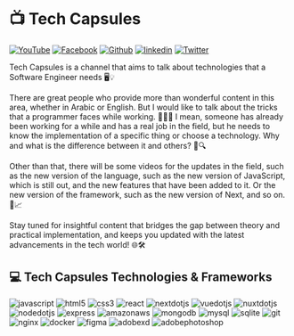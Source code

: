 # 📺 Tech Capsules

[![YouTube](https://img.shields.io/badge/YouTube-FF0000?style=for-the-badge&logo=YouTube&logoColor=white)](https://www.youtube.com/@Tech.Capsules)
[![Facebook](https://img.shields.io/badge/Facebook-0866FF?style=for-the-badge&logo=Facebook&logoColor=white)](https://www.facebook.com/Tech.Capsules.yt)
[![Github](https://img.shields.io/badge/GitHub-000000?style=for-the-badge&logo=GitHub&logoColor=white)](https://github.com/Tech-Capsules/) 
[![linkedin](https://img.shields.io/badge/Linkedin-0A66C2?style=for-the-badge&logo=linkedin&logoColor=white)](https://www.linkedin.com/company/tech-capsules-yt)
[![Twitter](https://img.shields.io/badge/X-000000?style=for-the-badge&logo=X&logoColor=white)](https://x.com/Tech_Capsules)

Tech Capsules is a channel that aims to talk about technologies that a Software Engineer needs 🖥️💡

There are great people who provide more than wonderful content in this area, whether in Arabic or English. But I would like to talk about the tricks that a programmer faces while working. 🧑‍💻✨ I mean, someone has already been working for a while and has a real job in the field, but he needs to know the implementation of a specific thing or choose a technology. Why and what is the difference between it and others? 🤔🔍

Other than that, there will be some videos for the updates in the field, such as the new version of the language, such as the new version of JavaScript, which is still out, and the new features that have been added to it. Or the new version of the framework, such as the new version of Next, and so on. 🚀📈

Stay tuned for insightful content that bridges the gap between theory and practical implementation, and keeps you updated with the latest advancements in the tech world! 🌐🛠️

## 💻 Tech Capsules Technologies & Frameworks
![javascript](https://img.shields.io/badge/Javascript-F7DF1E?style=for-the-badge&logo=javascript&logoColor=white)
![html5](https://img.shields.io/badge/HTML-E34F26?style=for-the-badge&logo=html5&logoColor=white)
![css3](https://img.shields.io/badge/CSS-1572B6?style=for-the-badge&logo=javascript&logoColor=white)
![react](https://img.shields.io/badge/React-61DAFB?style=for-the-badge&logo=react&logoColor=white)
![nextdotjs](https://img.shields.io/badge/Next.js-000000?style=for-the-badge&logo=nextdotjs&logoColor=white)
![vuedotjs](https://img.shields.io/badge/Vue.js-4FC08D?style=for-the-badge&logo=vuedotjs&logoColor=white)
![nuxtdotjs](https://img.shields.io/badge/Nuxt.js-00DC82?style=for-the-badge&logo=nuxtdotjs&logoColor=white)
![nodedotjs](https://img.shields.io/badge/Node.js-339933?style=for-the-badge&logo=nodedotjs&logoColor=white)
![express](https://img.shields.io/badge/Express-000000?style=for-the-badge&logo=express&logoColor=white)
![amazonaws](https://img.shields.io/badge/AWS-232F3E?style=for-the-badge&logo=amazonaws&logoColor=white)
![mongodb](https://img.shields.io/badge/MongoDB-47A248?style=for-the-badge&logo=mongodb&logoColor=white)
![mysql](https://img.shields.io/badge/MySQL-4479A1?style=for-the-badge&logo=mysql&logoColor=white)
![sqlite](https://img.shields.io/badge/SQLite-003B57?style=for-the-badge&logo=sqlite&logoColor=white)
![git](https://img.shields.io/badge/Git-F05032?style=for-the-badge&logo=git&logoColor=white)
![nginx](https://img.shields.io/badge/Nginx-009639?style=for-the-badge&logo=nginx&logoColor=white)
![docker](https://img.shields.io/badge/Docker-2496ED?style=for-the-badge&logo=docker&logoColor=white)
![figma](https://img.shields.io/badge/Figma-F24E1E?style=for-the-badge&logo=figma&logoColor=white)
![adobexd](https://img.shields.io/badge/AdobeXD-FF61F6?style=for-the-badge&logo=adobexd&logoColor=white)
![adobephotoshop](https://img.shields.io/badge/AdobePhotoshop-31A8FF?style=for-the-badge&logo=adobephotoshop&logoColor=white)